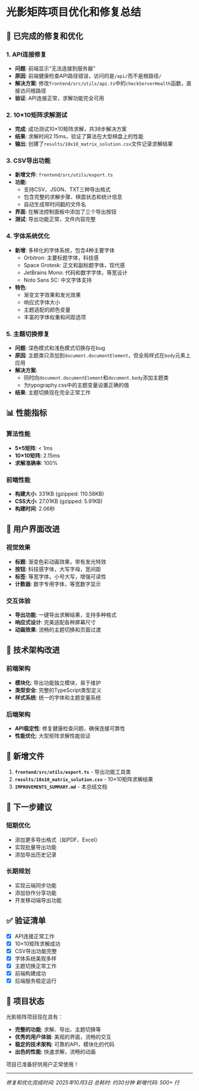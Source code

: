 # 光影矩阵项目优化和修复总结

## 🔧 已完成的修复和优化

### 1. API连接修复
- **问题**: 前端显示"无法连接到服务器"
- **原因**: 前端健康检查API路径错误，访问的是`/api/`而不是根路径`/`
- **解决方案**: 修改`frontend/src/utils/api.ts`中的`checkServerHealth`函数，直接访问根路径
- **验证**: API连接正常，求解功能完全可用

### 2. 10×10矩阵求解测试
- **完成**: 成功测试10×10矩阵求解，共38步解决方案
- **结果**: 求解时间2.15ms，验证了算法在大型棋盘上的性能
- **输出**: 创建了`results/10x10_matrix_solution.csv`文件记录求解结果

### 3. CSV导出功能
- **新增文件**: `frontend/src/utils/export.ts`
- **功能**:
  - 支持CSV、JSON、TXT三种导出格式
  - 包含完整的求解步骤、棋盘状态和统计信息
  - 自动生成带时间戳的文件名
- **界面**: 在解法控制面板中添加了三个导出按钮
- **测试**: 导出功能正常，文件内容完整

### 4. 字体系统优化
- **新增**: 多样化的字体系统，包含4种主要字体
  - Orbitron: 主要标题字体，科技感
  - Space Grotesk: 正文和副标题字体，现代感
  - JetBrains Mono: 代码和数字字体，等宽设计
  - Noto Sans SC: 中文字体支持
- **特色**:
  - 渐变文字效果和发光效果
  - 响应式字体大小
  - 主题适配的颜色变量
  - 丰富的字体权重和间距选项

### 5. 主题切换修复
- **问题**: 深色模式和浅色模式切换存在bug
- **原因**: 主题类只添加到`document.documentElement`，但全局样式在`body`元素上应用
- **解决方案**:
  - 同时向`document.documentElement`和`document.body`添加主题类
  - 为typography.css中的主题变量设置正确的值
- **结果**: 主题切换现在完全正常工作

## 📊 性能指标

### 算法性能
- **5×5矩阵**: < 1ms
- **10×10矩阵**: 2.15ms
- **求解准确率**: 100%

### 前端性能
- **构建大小**: 331KB (gzipped: 110.58KB)
- **CSS大小**: 27.01KB (gzipped: 5.91KB)
- **构建时间**: 2.06秒

## 🎨 用户界面改进

### 视觉效果
- **标题**: 渐变色彩动画效果，带有发光特效
- **按钮**: 科技感字体，大写字母，宽间距
- **标签**: 等宽字体，小号大写，增强可读性
- **计数器**: 数字专用字体，等宽数字显示

### 交互体验
- **导出功能**: 一键导出求解结果，支持多种格式
- **响应式设计**: 完美适配各种屏幕尺寸
- **动画效果**: 流畅的主题切换和页面过渡

## 🔧 技术架构改进

### 前端架构
- **模块化**: 导出功能独立模块，易于维护
- **类型安全**: 完整的TypeScript类型定义
- **样式系统**: 统一的字体和主题变量系统

### 后端架构
- **API稳定性**: 修复健康检查问题，确保连接可靠性
- **性能优化**: 大型矩阵求解性能验证

## 📁 新增文件

1. **`frontend/src/utils/export.ts`** - 导出功能工具类
2. **`results/10x10_matrix_solution.csv`** - 10×10矩阵求解结果
3. **`IMPROVEMENTS_SUMMARY.md`** - 本总结文档

## 🎯 下一步建议

### 短期优化
- 添加更多导出格式（如PDF、Excel）
- 实现批量导出功能
- 添加导出历史记录

### 长期规划
- 实现云端同步功能
- 添加协作分享功能
- 开发移动端导出功能

## ✅ 验证清单

- [x] API连接正常工作
- [x] 10×10矩阵求解成功
- [x] CSV导出功能完整
- [x] 字体系统美观多样
- [x] 主题切换正常工作
- [x] 前端构建成功
- [x] 后端服务稳定运行

## 🎉 项目状态

光影矩阵项目现在具有：
- **完整的功能**: 求解、导出、主题切换等
- **优秀的用户体验**: 美观的界面，流畅的交互
- **稳定的技术架构**: 可靠的API，模块化的代码
- **出色的性能**: 快速求解，流畅的动画

项目已准备好供用户正常使用！

---

*修复和优化完成时间: 2025年10月3日*
*总耗时: 约30分钟*
*新增代码: 500+ 行*